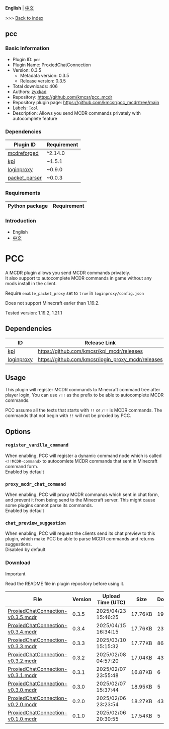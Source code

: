 **English** | [中文](readme-zh_cn.md)

\>\>\> [Back to index](/readme.md)

## pcc

### Basic Information

- Plugin ID: `pcc`
- Plugin Name: ProxiedChatConnection
- Version: 0.3.5
  - Metadata version: 0.3.5
  - Release version: 0.3.5
- Total downloads: 406
- Authors: [zyxkad](https://github.com/zyxkad)
- Repository: https://github.com/kmcsr/pcc_mcdr
- Repository plugin page: https://github.com/kmcsr/pcc_mcdr/tree/main
- Labels: [`Tool`](/labels/tool/readme.md)
- Description: Allows you send MCDR commands privately with autocomplete feature

### Dependencies

| Plugin ID | Requirement |
| --- | --- |
| [mcdreforged](https://github.com/Fallen-Breath/MCDReforged) | ^2.14.0 |
| [kpi](/plugins/kpi/readme.md) | ~1.5.1 |
| [loginproxy](/plugins/loginproxy/readme.md) | ~0.9.0 |
| [packet_parser](/plugins/packet_parser/readme.md) | ~0.0.3 |

### Requirements

| Python package | Requirement |
| --- | --- |

### Introduction


- English
- [中文](https://github.com/kmcsr/pcc_mcdr/tree/main/README_zh.MD)

# PCC

A MCDR plugin allows you send MCDR commands privately.  
It also support to autocomplete MCDR commands in game without any mods install in the client.

Require `enable_packet_proxy` set to `true` in `loginproxy/config.json`

Does not support Minecraft earier than 1.19.2.

Tested version: 1.19.2, 1.21.1

## Dependencies

| ID                                                      | Release Link                                         |
| ------------------------------------------------------- | ---------------------------------------------------- |
| [kpi](https://github.com/kmcsr/kpi_mcdr)                | <https://github.com/kmcsr/kpi_mcdr/releases>         |
| [loginproxy](https://github.com/kmcsr/login_proxy_mcdr) | <https://github.com/kmcsr/login_proxy_mcdr/releases> |

## Usage

This plugin will register MCDR commands to Minecraft command tree after player login,
You can use `/!!` as the prefix to be able to autocomplete MCDR commands.

PCC assume all the texts that starts with `!!` or `/!!` is MCDR commands. The commands that not begin with `!!` will not be proxied by PCC.

## Options

### `register_vanilla_command`

When enabling, PCC will register a dynamic command node which is called `<!!MCDR-command>` to autocomlete MCDR commands that sent in Minecraft command form.  
Enabled by default

### `proxy_mcdr_chat_command`

When enabling, PCC will proxy MCDR commands which sent in chat form, and prevent it from being send to the Minecraft server.
This might cause some plugins cannot parse its commands.  
Enabled by default

### `chat_preview_suggestion`

When enabling, PCC will request the clients send its chat preview to this plugin, which make PCC be able to parse MCDR commands and returns suggestions.  
Disabled by default


### Download

> [!IMPORTANT]
> Read the README file in plugin repository before using it.

| File | Version | Upload Time (UTC) | Size | Downloads | Operations |
| --- | --- | --- | --- | --- | --- |
| [ProxiedChatConnection-v0.3.5.mcdr](https://github.com/kmcsr/pcc_mcdr/releases/tag/v0.3.5) | 0.3.5 | 2025/04/23 15:46:25 | 17.76KB | 195 | [Download](https://github.com/kmcsr/pcc_mcdr/releases/download/v0.3.5/ProxiedChatConnection-v0.3.5.mcdr) |
| [ProxiedChatConnection-v0.3.4.mcdr](https://github.com/kmcsr/pcc_mcdr/releases/tag/v0.3.4) | 0.3.4 | 2025/04/15 16:34:15 | 17.76KB | 23 | [Download](https://github.com/kmcsr/pcc_mcdr/releases/download/v0.3.4/ProxiedChatConnection-v0.3.4.mcdr) |
| [ProxiedChatConnection-v0.3.3.mcdr](https://github.com/kmcsr/pcc_mcdr/releases/tag/v0.3.3) | 0.3.3 | 2025/03/10 15:15:32 | 17.77KB | 86 | [Download](https://github.com/kmcsr/pcc_mcdr/releases/download/v0.3.3/ProxiedChatConnection-v0.3.3.mcdr) |
| [ProxiedChatConnection-v0.3.2.mcdr](https://github.com/kmcsr/pcc_mcdr/releases/tag/v0.3.2) | 0.3.2 | 2025/02/08 04:57:20 | 17.04KB | 43 | [Download](https://github.com/kmcsr/pcc_mcdr/releases/download/v0.3.2/ProxiedChatConnection-v0.3.2.mcdr) |
| [ProxiedChatConnection-v0.3.1.mcdr](https://github.com/kmcsr/pcc_mcdr/releases/tag/v0.3.1) | 0.3.1 | 2025/02/07 23:55:48 | 16.87KB | 6 | [Download](https://github.com/kmcsr/pcc_mcdr/releases/download/v0.3.1/ProxiedChatConnection-v0.3.1.mcdr) |
| [ProxiedChatConnection-v0.3.0.mcdr](https://github.com/kmcsr/pcc_mcdr/releases/tag/v0.3.0) | 0.3.0 | 2025/02/07 15:37:44 | 18.95KB | 5 | [Download](https://github.com/kmcsr/pcc_mcdr/releases/download/v0.3.0/ProxiedChatConnection-v0.3.0.mcdr) |
| [ProxiedChatConnection-v0.2.0.mcdr](https://github.com/kmcsr/pcc_mcdr/releases/tag/v0.2.0) | 0.2.0 | 2025/02/06 23:23:54 | 18.27KB | 43 | [Download](https://github.com/kmcsr/pcc_mcdr/releases/download/v0.2.0/ProxiedChatConnection-v0.2.0.mcdr) |
| [ProxiedChatConnection-v0.1.0.mcdr](https://github.com/kmcsr/pcc_mcdr/releases/tag/v0.1.0) | 0.1.0 | 2025/02/06 20:30:55 | 17.54KB | 5 | [Download](https://github.com/kmcsr/pcc_mcdr/releases/download/v0.1.0/ProxiedChatConnection-v0.1.0.mcdr) |

